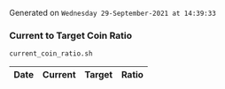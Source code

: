 Generated on `Wednesday 29-September-2021 at 14:39:33`

### Current to Target Coin Ratio
`current_coin_ratio.sh`

Date|Current|Target|Ratio
---|---|---|---
